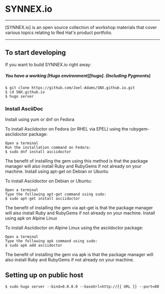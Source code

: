 # SYNNEX.io

----

[SYNNEX.io] is an open source collection of workshop materials that
cover various topics relating to Red Hat's product portfolio.

----

## To start developing

If you want to build SYNNEX.io right away:

##### You have a working [Hugo environment][hugo]. (Including Pygments)

    $ git clone https://github.com/Joel-Adams/SNX.github.io.git
    $ cd SNX.github.io
    $ hugo server

### Install AsciiDoc
Install using yum or dnf on Fedora

To install Asciidoctor on Fedora (or RHEL via EPEL) using the rubygem-asciidoctor package:

    Open a terminal
    Run the installation command on Fedora:
    $ sudo dnf install asciidoctor

The benefit of installing the gem using this method is that the package manager will also install Ruby and RubyGems if not already on your machine.
Install using apt-get on Debian or Ubuntu

To install Asciidoctor on Debian or Ubuntu:

    Open a terminal
    Type the following apt-get command using sudo:
    $ sudo apt-get install asciidoctor

The benefit of installing the gem via apt-get is that the package manager will also install Ruby and RubyGems if not already on your machine.
Install using apk on Alpine Linux

To install Asciidoctor on Alpine Linux using the asciidoctor package:

    Open a terminal
    Type the following apk command using sudo:
    $ sudo apk add asciidoctor

The benefit of installing the gem via apk is that the package manager will also install Ruby and RubyGems if not already on your machine.


## Setting up on public host

    $ sudo hugo server --bind=0.0.0.0 --baseUrl=http://{{ URL }} --port=80

